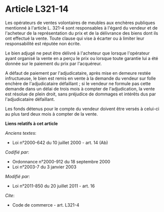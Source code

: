 # Article L321-14

Les opérateurs de ventes volontaires de meubles aux enchères publiques mentionné à l'article L. 321-4 sont responsables à
l'égard du vendeur et de l'acheteur de la représentation du prix et de la délivrance des biens dont ils ont effectué la
vente. Toute clause qui vise à écarter ou à limiter leur responsabilité est réputée non écrite. 

Le bien adjugé ne peut être délivré à l'acheteur que lorsque l'opérateur ayant organisé la vente en a perçu le prix ou
lorsque toute garantie lui a été donnée sur le paiement du prix par l'acquéreur. 

A défaut de paiement par l'adjudicataire, après mise en demeure restée infructueuse, le bien est remis en vente à la demande
du vendeur sur folle enchère de l'adjudicataire défaillant ; si le vendeur ne formule pas cette demande dans un délai de
trois mois à compter de l'adjudication, la vente est résolue de plein droit, sans préjudice de dommages et intérêts dus par
l'adjudicataire défaillant. 

Les fonds détenus pour le compte du vendeur doivent être versés à celui-ci au plus tard deux mois à compter de la vente.

**Liens relatifs à cet article**

_Anciens textes_:

  - Loi n°2000-642 du 10 juillet 2000 - art. 14 (Ab)

_Codifié par_:

  - Ordonnance n°2000-912 du 18 septembre 2000
  - Loi n°2003-7 du 3 janvier 2003

_Modifié par_:

  - Loi n°2011-850 du 20 juillet 2011 - art. 16

_Cite_:

  - Code de commerce - art. L321-4
